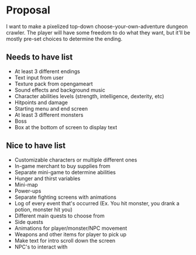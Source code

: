 # Proposal

I want to make a pixelized top-down choose-your-own-adventure dungeon crawler. The player will have some freedom to do what they want, but it'll be mostly pre-set choices to determine the ending.

## Needs to have list

- At least 3 different endings
- Text input from user
- Texture pack from opengameart
- Sound effects and background music
- Character abilities levels (strength, intelligence, dexterity, etc)
- Hitpoints and damage
- Starting menu and end screen
- At least 3 different monsters
- Boss
- Box at the bottom of screen to display text

## Nice to have list

- Customizable characters or multiple different ones
- In-game merchant to buy supplies from
- Separate mini-game to determine abilities
- Hunger and thirst variables
- Mini-map
- Power-ups
- Separate fighting screens with animations
- Log of every event that's occurred (Ex. You hit monster, you drank a potion, monster hit you)
- Different main quests to choose from
- Side quests
- Animations for player/monster/NPC movement
- Weapons and other items for player to pick up
- Make text for intro scroll down the screen
- NPC's to interact with
